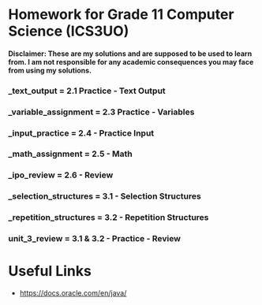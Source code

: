 # Homework for Grade 11 Computer Science (ICS3UO)
#### Disclaimer: These are my solutions and are supposed to be used to learn from. I am not responsible for any academic consequences you may face from using my solutions.

### _text_output = 2.1 Practice - Text Output
### _variable_assignment = 2.3 Practice - Variables
### _input_practice = 2.4 - Practice Input
### _math_assignment = 2.5 - Math
### _ipo_review = 2.6 - Review

### _selection_structures = 3.1 - Selection Structures
### _repetition_structures = 3.2 - Repetition Structures
### unit_3_review = 3.1 & 3.2 - Practice - Review
# Useful Links
- https://docs.oracle.com/en/java/
